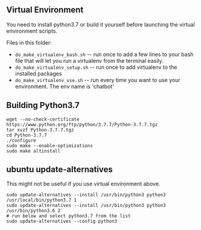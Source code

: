 ## Virtual Environment

You need to install python3.7 or build it yourself before launching the virtual environment scripts.

Files in this folder:
* `do_make_virtualenv_bash.sh` -- run once to add a few lines to your bash file that will let you run a virtualenv from the terminal easily.
* `do_make_virtualenv_setup.sh` -- run once to add virtualenv to the installed packages
* `do_make_virtualenv_use.sh` -- run every time you want to use your environment. The env name is 'chatbot'

## Building Python3.7

```
wget --no-check-certificate  https://www.python.org/ftp/python/3.7.7/Python-3.7.7.tgz
tar xvzf Python-3.7.7.tgz 
cd Python-3.7.7
./configure
sudo make --enable-optimizations
sudo make altinstall
```

## ubuntu update-alternatives
This might not be useful if you use virtual environment above.
```
sudo update-alternatives --install /usr/bin/python3 python3 /usr/local/bin/python3.7 1
sudo update-alternatives --install /usr/bin/python3 python3 /usr/bin/python3.6 2
# run below and select python3.7 from the list
sudo update-alternatives --config python3
```
